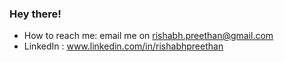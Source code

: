 ### Hey there! 

- How to reach me: email me on rishabh.preethan@gmail.com
- LinkedIn : www.linkedin.com/in/rishabhpreethan


<!-- ![Github stats](https://github-readme-stats.vercel.app/api?username=rishabhpreethan&count_private=true&show_icons=true&theme=radical) -->

